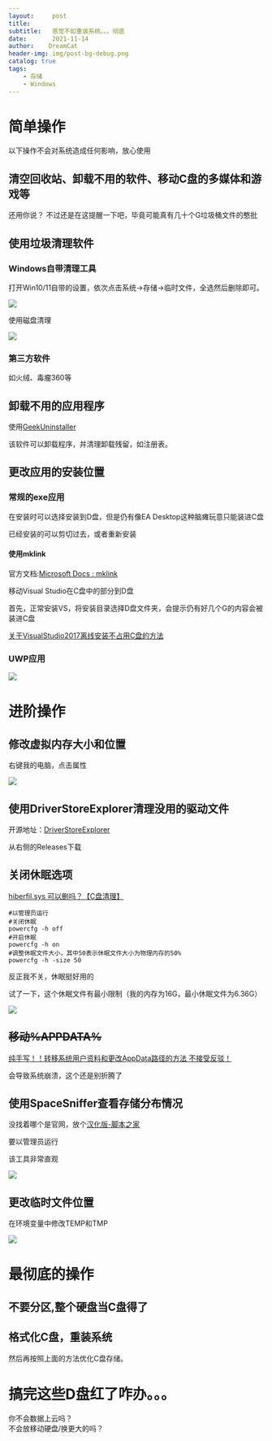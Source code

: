 ```yaml
---
layout:     post
title:   
subtitle:   感觉不如重装系统。。。彻底
date:       2021-11-14
author:    DreamCat
header-img: img/post-bg-debug.png
catalog: true
tags:
    - 存储
    - Windows
---
```


# 简单操作

以下操作不会对系统造成任何影响，放心使用

## 清空回收站、卸载不用的软件、移动C盘的多媒体和游戏等

还用你说？
不过还是在这提醒一下吧，毕竟可能真有几十个G垃圾桶文件的憨批

## 使用垃圾清理软件

### Windows自带清理工具

打开Win10/11自带的设置，依次点击系统->存储->临时文件，全选然后删除即可。

![](https://github.com/DreamingCats/dreamingcats.github.io/raw/main/img/ReMoveRubbishFiles/CleanTemp.png)

使用磁盘清理

![](https://github.com/DreamingCats/dreamingcats.github.io/raw/main/img/ReMoveRubbishFiles/CleanDisk.png)

### 第三方软件

如火绒、毒瘤360等

## 卸载不用的应用程序

使用<a href="https://geekuninstaller.com/" target="_blank">GeekUninstaller</a>

该软件可以卸载程序，并清理卸载残留，如注册表。

## 更改应用的安装位置

### 常规的exe应用

在安装时可以选择安装到D盘，但是仍有像EA Desktop这种脑瘫玩意只能装进C盘

已经安装的可以剪切过去，或者重新安装

#### 使用mklink

官方文档:<a href="https://docs.microsoft.com/en-us/windows-server/administration/windows-commands/mklink" target="_blank">Microsoft Docs : mklink</a>

移动Visual Studio在C盘中的部分到D盘

首先，正常安装VS，将安装目录选择D盘文件夹，会提示仍有好几个G的内容会被装进C盘

<a href="http://m.blog.sina.com.cn/s/blog_1651aea790102xvxm.html#page=1" target="_blank">关于VisualStudio2017离线安装不占用C盘的方法</a>

### UWP应用

![](https://github.com/DreamingCats/dreamingcats.github.io/raw/main/img/ReMoveRubbishFiles/UWP_move.png)

# 进阶操作

## 修改虚拟内存大小和位置

右键我的电脑，点击属性

![](https://github.com/DreamingCats/dreamingcats.github.io/raw/main/img/ReMoveRubbishFiles/VirtualMemory.png)

## 使用DriverStoreExplorer清理没用的驱动文件

开源地址：<a href="https://github.com/lostindark/DriverStoreExplorer" target="_blank">DriverStoreExplorer</a>

从右侧的Releases下载

## 关闭休眠选项

<a href="https://jingyan.baidu.com/article/e75aca85229cab142edac6a9.html" target="_blank">hiberfil.sys 可以删吗？【C盘清理】</a>

```
#以管理员运行
#关闭休眠
powercfg -h off
#开启休眠
powercfg -h on
#调整休眠文件大小，其中50表示休眠文件大小为物理内存的50%
powercfg -h -size 50
```

反正我不关，休眠挺好用的

试了一下，这个休眠文件有最小限制（我的内存为16G，最小休眠文件为6.36G）

![](https://github.com/DreamingCats/dreamingcats.github.io/raw/main/img/ReMoveRubbishFiles/hiberfil.png)

## ~~移动%APPDATA%~~

<a href="https://www.cnblogs.com/zs0322/p/12289403.html" target="_blank">纯手写！！转移系统用户资料和更改AppData路径的方法 不接受反驳！</a>

会导致系统崩溃，这个还是别折腾了

## 使用SpaceSniffer查看存储分布情况

没找着哪个是官网，放个<a href="https://www.jb51.net/softs/597096.html" target="_blank">汉化版-脚本之家</a>

要以管理员运行

该工具非常直观

![](https://github.com/DreamingCats/dreamingcats.github.io/raw/main/img/ReMoveRubbishFiles/SpaceSniffer.png)

## 更改临时文件位置

在环境变量中修改TEMP和TMP

![](https://github.com/DreamingCats/dreamingcats.github.io/raw/main/img/ReMoveRubbishFiles/Temp.png)

# 最彻底的操作

## 不要分区,整个硬盘当C盘得了

## 格式化C盘，重装系统

然后再按照上面的方法优化C盘存储。

# 搞完这些D盘红了咋办。。。

你不会数据上云吗？  
不会放移动硬盘/换更大的吗？

